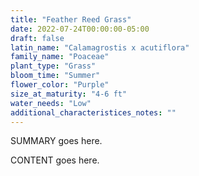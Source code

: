 ```yaml
---
title: "Feather Reed Grass"
date: 2022-07-24T00:00:00-05:00
draft: false
latin_name: "Calamagrostis x acutiflora"
family_name: "Poaceae"
plant_type: "Grass"
bloom_time: "Summer"
flower_color: "Purple"
size_at_maturity: "4-6 ft"
water_needs: "Low"
additional_characteristices_notes: ""
---
```


SUMMARY goes here.

<!--more-->

CONTENT goes here.